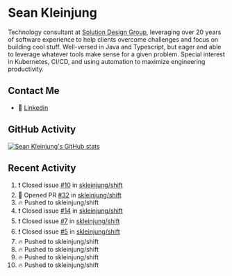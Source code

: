 # Sean Kleinjung

Technology consultant at [Solution Design Group](https://solutiondesign.com/), leveraging over 20 years of software experience to help clients overcome challenges and focus on building cool stuff. Well-versed in Java and Typescript, but eager and able to leverage whatever tools make sense for a given problem. Special interest in Kubernetes, CI/CD, and using automation to maximize engineering productivity.

<!--
**skleinjung/skleinjung** is a ✨ _special_ ✨ repository because its `README.md` (this file) appears on your GitHub profile.

Here are some ideas to get you started:

- 🔭 I’m currently working on ...
- 🌱 I’m currently learning ...
- 👯 I’m looking to collaborate on ...
- 🤔 I’m looking for help with ...
- 💬 Ask me about ...
- 📫 How to reach me: ...
- 😄 Pronouns: ...
- ⚡ Fun fact: ...
-->

## Contact Me

<!-- - 💬 [Personal site](https://phatho-folio.now.sh/) -->
- 🔗 [Linkedin](https://www.linkedin.com/in/sean-kleinjung/)
<!-- - 📧 <a href="mailto:hohuuphat22@gmail.com">Email</a> -->

<!-- - 🤐 <a id="raw-url" href="https://nightly.link/DeKal/dekal-cv-v2/workflows/build/main/huuphatho_cv.zip">Latest Resume (.zip)</a>
- 📄 <a id="raw-url" href="https://raw.githubusercontent.com/DeKal/DeKal/master/cv/phathuuho_cv.pdf">Resume (Manually uploaded)</a> -->

## GitHub Activity

[![Sean Kleinjung's GitHub stats](https://github-readme-stats.vercel.app/api?username=skleinjung&show_icons=true&theme=dark&count_private=true)](https://github.com/skleinjung)

## Recent Activity
<!--START_SECTION:activity-->
1. ❗️ Closed issue [#10](https://github.com/skleinjung/shift/issues/10) in [skleinjung/shift](https://github.com/skleinjung/shift)
2. 💪 Opened PR [#32](https://github.com/skleinjung/shift/pull/32) in [skleinjung/shift](https://github.com/skleinjung/shift)
3. 🔥 Pushed to skleinjung/shift
4. ❗️ Closed issue [#14](https://github.com/skleinjung/shift/issues/14) in [skleinjung/shift](https://github.com/skleinjung/shift)
5. ❗️ Closed issue [#7](https://github.com/skleinjung/shift/issues/7) in [skleinjung/shift](https://github.com/skleinjung/shift)
6. ❗️ Closed issue [#5](https://github.com/skleinjung/shift/issues/5) in [skleinjung/shift](https://github.com/skleinjung/shift)
7. 🔥 Pushed to skleinjung/shift
8. 🔥 Pushed to skleinjung/shift
9. 🔥 Pushed to skleinjung/shift
10. 🔥 Pushed to skleinjung/shift
<!--END_SECTION:activity-->